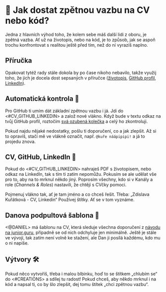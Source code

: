 # 🔬 Jak dostat zpětnou vazbu na CV nebo kód?
Jedna z hlavních výhod toho, že kolem sebe máš další lidi z oboru, je zpětná vazba. Ať už na životopis, nebo na kód, je to způsob, jak se aspoň trochu konfrontovat s realitou ještě před tím, než do ní vyrazíš naplno.

## Příručka
Opakovat tytéž rady stále dokola by po čase nikoho nebavilo, takže využij toho, že jich je docela dost sepsaných v příručce ([životopis](https://junior.guru/handbook/cv/), [GitHub profil](https://junior.guru/handbook/github-profile/), [LinkedIn](https://junior.guru/handbook/linkedin/)).

## Automatická kontrola 🤖
Pro GitHub ti umím dát základní zpětnou vazbu i já. Jdi do <#CV_GITHUB_LINKEDIN> a založ nové vlákno. Když bude v textu odkaz na tvůj GitHub profil, roztočím [svá ozubená kolečka](https://github.com/juniorguru/hen) a celý ho zkontroluji.

Pokud najdu nějaké nedostatky, pošlu ti doporučení, co a jak zlepšit. Až si to opravíš, stačí mě ve vlákně označit, např. `@kuře náápipipi!` a já to projedu znova.

## CV, GitHub, LinkedIn 🦸
Pokud do <#CV_GITHUB_LINKEDIN> nahraješ PDF s životopisem, nebo odkaz na LinkedIn, tak s tím ti zatím nepomůžu. Pokusím se ale udělat vše pro to, aby na to mrknul někdo jiný. Poprosím všechny, kdo si v Kanály a role (_Channels & Roles_) nastavili, že chtějí s CVčky pomoci.

Pojmenuj vlákno tak, ať je tam jméno a co chceš řešit. Třeba: „Zdislava Kuřátková - CV, Linkedin“ Používej štítky. Ať se v tom vyznáme.

## Danova podpultová šablona 📝
<@DANIEL> má šablonu na CV, která sleduje všechna doporučení z [návodu na junior.guru](https://junior.guru/handbook/cv/), případně se od nich odchyluje jen minimálně. Ještě je stále ve vývoji, tak zatím není volně ke stažení, ale Dan ji posílá každému, kdo mu o ni napíše.

## Výtvory 🛠️
Pokud něco vytvoříš, třeba i malou blbinku, hoď to se štítkem „chlubím se“ do <#CREATIONS> a sdílej tu radost! Pokud chceš, aby někdo mrknul i na kód a napsal ti, co by šlo zlepšit, dej tomu štítek „chci zpětnou vazbu“.
